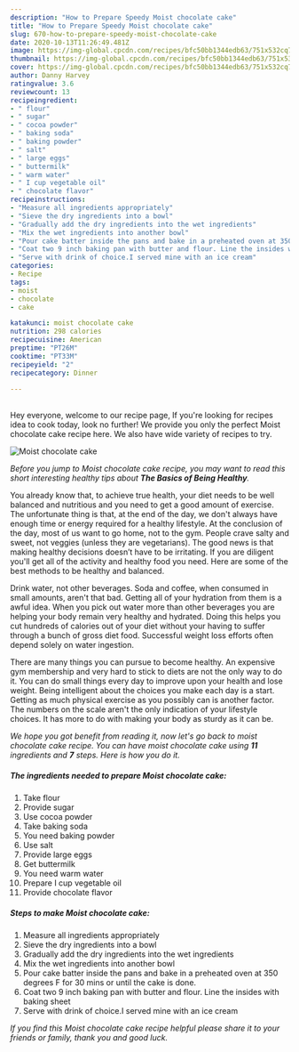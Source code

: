 ```yaml
---
description: "How to Prepare Speedy Moist chocolate cake"
title: "How to Prepare Speedy Moist chocolate cake"
slug: 670-how-to-prepare-speedy-moist-chocolate-cake
date: 2020-10-13T11:26:49.481Z
image: https://img-global.cpcdn.com/recipes/bfc50bb1344edb63/751x532cq70/moist-chocolate-cake-recipe-main-photo.jpg
thumbnail: https://img-global.cpcdn.com/recipes/bfc50bb1344edb63/751x532cq70/moist-chocolate-cake-recipe-main-photo.jpg
cover: https://img-global.cpcdn.com/recipes/bfc50bb1344edb63/751x532cq70/moist-chocolate-cake-recipe-main-photo.jpg
author: Danny Harvey
ratingvalue: 3.6
reviewcount: 13
recipeingredient:
- " flour"
- " sugar"
- " cocoa powder"
- " baking soda"
- " baking powder"
- " salt"
- " large eggs"
- " buttermilk"
- " warm water"
- " I cup vegetable oil"
- " chocolate flavor"
recipeinstructions:
- "Measure all ingredients appropriately"
- "Sieve the dry ingredients into a bowl"
- "Gradually add the dry ingredients into the wet ingredients"
- "Mix the wet ingredients into another bowl"
- "Pour cake batter inside the pans and bake in a preheated oven at 350 degrees F for 30 mins or until the cake is done."
- "Coat two 9 inch baking pan with butter and flour. Line the insides with baking sheet"
- "Serve with drink of choice.I served mine with an ice cream"
categories:
- Recipe
tags:
- moist
- chocolate
- cake

katakunci: moist chocolate cake 
nutrition: 298 calories
recipecuisine: American
preptime: "PT26M"
cooktime: "PT33M"
recipeyield: "2"
recipecategory: Dinner

---
```

<br>
Hey everyone, welcome to our recipe page, If you're looking for recipes idea to cook today, look no further! We provide you only the perfect Moist chocolate cake recipe here. We also have wide variety of recipes to try.
<br>


![Moist chocolate cake](https://img-global.cpcdn.com/recipes/bfc50bb1344edb63/751x532cq70/moist-chocolate-cake-recipe-main-photo.jpg)

<i>Before you jump to Moist chocolate cake recipe, you may want to read this short interesting healthy tips about <strong>The Basics of Being Healthy</strong>.</i>

You already know that, to achieve true health, your diet needs to be well balanced and nutritious and you need to get a good amount of exercise. The unfortunate thing is that, at the end of the day, we don't always have enough time or energy required for a healthy lifestyle. At the conclusion of the day, most of us want to go home, not to the gym. People crave salty and sweet, not veggies (unless they are vegetarians). The good news is that making healthy decisions doesn’t have to be irritating. If you are diligent you'll get all of the activity and healthy food you need. Here are some of the best methods to be healthy and balanced.

Drink water, not other beverages. Soda and coffee, when consumed in small amounts, aren't that bad. Getting all of your hydration from them is a awful idea. When you pick out water more than other beverages you are helping your body remain very healthy and hydrated. Doing this helps you cut hundreds of calories out of your diet without your having to suffer through a bunch of gross diet food. Successful weight loss efforts often depend solely on water ingestion.

There are many things you can pursue to become healthy. An expensive gym membership and very hard to stick to diets are not the only way to do it. You can do small things every day to improve upon your health and lose weight. Being intelligent about the choices you make each day is a start. Getting as much physical exercise as you possibly can is another factor. The numbers on the scale aren't the only indication of your lifestyle choices. It has more to do with making your body as sturdy as it can be. 


<i>We hope you got benefit from reading it, now let's go back to moist chocolate cake recipe. You can have moist chocolate cake using <strong>11</strong> ingredients and <strong>7</strong> steps. Here is how you do it.
</i>

##### The ingredients needed to prepare Moist chocolate cake:

1. Take  flour
1. Provide  sugar
1. Use  cocoa powder
1. Take  baking soda
1. You need  baking powder
1. Use  salt
1. Provide  large eggs
1. Get  buttermilk
1. You need  warm water
1. Prepare  I cup vegetable oil
1. Provide  chocolate flavor


##### Steps to make Moist chocolate cake:

1. Measure all ingredients appropriately
1. Sieve the dry ingredients into a bowl
1. Gradually add the dry ingredients into the wet ingredients
1. Mix the wet ingredients into another bowl
1. Pour cake batter inside the pans and bake in a preheated oven at 350 degrees F for 30 mins or until the cake is done.
1. Coat two 9 inch baking pan with butter and flour. Line the insides with baking sheet
1. Serve with drink of choice.I served mine with an ice cream


<i>If you find this Moist chocolate cake recipe helpful please share it to your friends or family, thank you and good luck.</i>
